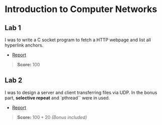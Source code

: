 # Introduction to Computer Networks

## Lab 1

I was to write a C socket program to fetch a HTTP webpage and list all hyperlink anchors.

- [Report](https://github.com/nevikw39/Intro2CompNetworks/raw/master/lab1/doc/README.pdf)

> **Score:** $100$

## Lab 2

I was to design a server and client transferring files via UDP. In the bonus part, **selective repeat** and `pthread`` were in used.

- [Report](https://github.com/nevikw39/Intro2CompNetworks/raw/master/lab2/doc/README.pdf)

> **Score:** $100+20$ _(Bonus included)_

